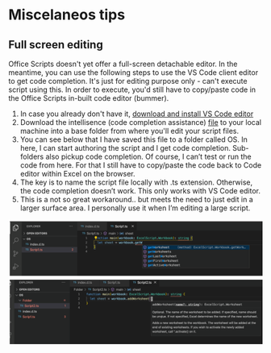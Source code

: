 # Miscelaneos tips

## Full screen editing

Office Scripts doesn't yet offer a full-screen detachable editor. In the meantime, you can use the following steps to use the VS Code client editor to get code completion. It's just for editing purpose only - can't execute script using this. In order to execute, you'd still have to copy/paste code in the Office Scripts in-built code editor (bummer). 

1. In case you already don't have it, [download and install VS Code editor](https://code.visualstudio.com/)
1. Download the intellisence (code completion assistance) [file](index.d.ts) to your local machine into a base folder from where you'll edit your script files. 
1. You can see below that I have saved this file to a folder called OS. In here, I can start authoring the script and I get code completion. Sub-folders also pickup code completion. Of course, I can’t test or run the code from here. For that I still have to copy/paste the code back to Code editor within Excel on the browser. 
1. The key is to name the script file locally with .ts extension. Otherwise, the code completion doesn’t work. This only works with VS Code editor. 
1. This is a not so great workaround.. but meets the need to just edit in a larger surface area. I personally use it when I’m editing a large script. 

![Editor](editor.png)

